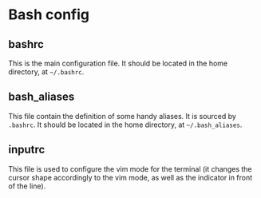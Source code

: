 # Bash config

## bashrc
This is the main configuration file. It should be located in the home directory, at `~/.bashrc`.

## bash_aliases
This file contain the definition of some handy aliases. It is sourced by `.bashrc`.
It should be located in the home directory, at `~/.bash_aliases`.

## inputrc
This file is used to configure the vim mode for the terminal (it changes the cursor shape accordingly to the vim mode, as well as the indicator in front of the line).
